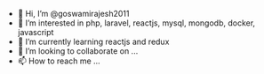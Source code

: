 - 👋 Hi, I’m @goswamirajesh2011
- 👀 I’m interested in php, laravel, reactjs, mysql, mongodb, docker, javascript
- 🌱 I’m currently learning reactjs and redux
- 💞️ I’m looking to collaborate on ...
- 📫 How to reach me ...

<!---
goswamirajesh2011/goswamirajesh2011 is a ✨ special ✨ repository because its `README.md` (this file) appears on your GitHub profile.
You can click the Preview link to take a look at your changes.
--->
